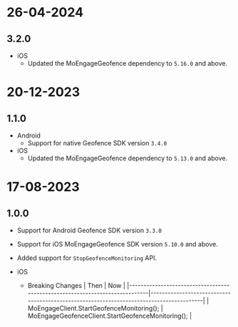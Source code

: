 # 26-04-2024

## 3.2.0

- iOS
  - Updated the MoEngageGeofence dependency to `5.16.0` and above.

# 20-12-2023

## 1.1.0

- Android
  - Support for native Geofence SDK version `3.4.0`
- iOS
  - Updated the MoEngageGeofence dependency to `5.13.0` and above.

# 17-08-2023

## 1.0.0

- Support for Android Geofence SDK version `3.3.0`
- Support for iOS MoEngageGeofence SDK version `5.10.0` and above.
- Added support for `StopGeofenceMonitoring` API.

- iOS
  - Breaking Changes
    | Then | Now |
    |-----------------------------------------------------------------------------|-----------------------------------------------------------------------------------------|
    | MoEngageClient.StartGeofenceMonitoring(); | MoEngageGeofenceClient.StartGeofenceMonitoring(); |

